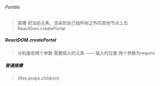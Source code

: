 ###### Portals
> 插槽
> 把当前元素，渲染到自己组件树之外的其他节点上去
> ReactDom.createPortal

##### ReactDOM.createPortal
> 分别接收两个参数
> 需要插入的元素 —— 插入的位置
> 两个参数为require

##### 普通插槽
> {this.props.children}
